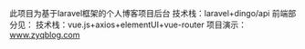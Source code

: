 此项目为基于laravel框架的个人博客项目后台
技术栈：laravel+dingo/api
前端部分见：
技术栈：vue.js+axios+elementUI+vue-router
项目演示：www.zyqblog.com
